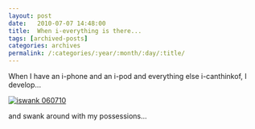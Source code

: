 ```yaml
---
layout: post
date:	2010-07-07 14:48:00
title:  When i-everything is there...
tags: [archived-posts]
categories: archives
permalink: /:categories/:year/:month/:day/:title/
---
```

When I have an i-phone and an i-pod and everything else i-canthinkof, I develop...

<a href="http://s967.photobucket.com/albums/ae160/pedoral/?action=view&current=IMG_7306-1.jpg" target="_blank"><img src="http://i967.photobucket.com/albums/ae160/pedoral/IMG_7306-1.jpg" border="0" alt="iswank 060710"></a>


and swank around with my possessions...
